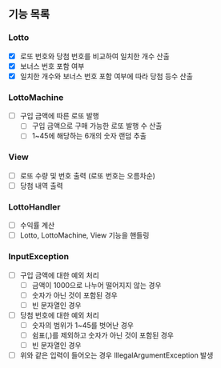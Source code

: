## 기능 목록

### Lotto
- [x] 로또 번호와 당첨 번호를 비교하여 일치한 개수 산출
- [x] 보너스 번호 포함 여부
- [x] 일치한 개수와 보너스 번호 포함 여부에 따라 당첨 등수 산출

### LottoMachine
- [ ] 구입 금액에 따른 로또 발행
  - [ ] 구입 금액으로 구매 가능한 로또 발행 수 산출 
  - [ ] 1~45에 해당하는 6개의 숫자 랜덤 추출

### View
- [ ] 로또 수량 및 번호 출력 (로또 번호는 오름차순)
- [ ] 당첨 내역 출력

### LottoHandler
- [ ] 수익률 계산
- [ ] Lotto, LottoMachine, View 기능을 핸들링

### InputException
- [ ] 구입 금액에 대한 예외 처리
   - [ ] 금액이 1000으로 나누어 떨어지지 않는 경우
   - [ ] 숫자가 아닌 것이 포함된 경우
   - [ ] 빈 문자열인 경우
- [ ] 당첨 번호에 대한 예외 처리
   - [ ] 숫자의 범위가 1~45를 벗어난 경우
   - [ ] 쉼표(,)를 제외하고 숫자가 아닌 것이 포함된 경우
   - [ ] 빈 문자열인 경우
- [ ] 위와 같은 입력이 들어오는 경우 IllegalArgumentException 발생
